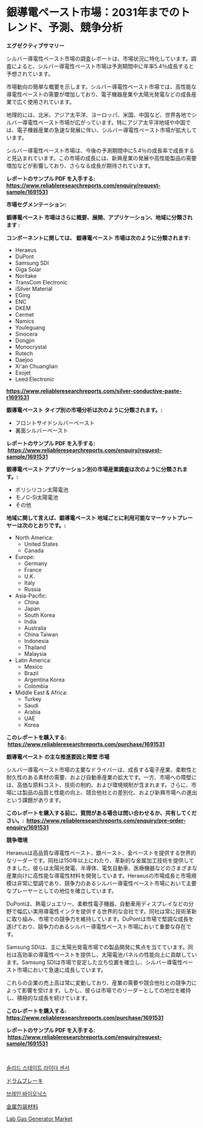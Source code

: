 <p><h1>銀導電ペースト市場：2031年までのトレンド、予測、競争分析</h1></p><p><strong>エグゼクティブサマリー</strong></p>
<p><p>シルバー導電性ペースト市場の調査レポートは、市場状況に特化しています。調査によると、シルバー導電性ペースト市場は予測期間中に年率5.4％成長すると予想されています。</p><p>市場動向の簡単な概要を示します。シルバー導電性ペースト市場では、高性能な導電性ペーストの需要が増加しており、電子機器産業や太陽光発電などの成長産業で広く使用されています。</p><p>地理的には、北米、アジア太平洋、ヨーロッパ、米国、中国など、世界各地でシルバー導電性ペースト市場が広がっています。特にアジア太平洋地域や中国では、電子機器産業の急速な発展に伴い、シルバー導電性ペースト市場が拡大しています。</p><p>シルバー導電性ペースト市場は、今後の予測期間中に5.4％の成長率で成長すると見込まれています。この市場の成長には、新興産業の発展や高性能製品の需要増加などが影響しており、さらなる成長が期待されています。</p></p>
<p><strong>レポートのサンプル PDF を入手する: <a href="https://www.reliableresearchreports.com/enquiry/request-sample/1691531">https://www.reliableresearchreports.com/enquiry/request-sample/1691531</a></strong></p>
<p><strong>市場セグメンテーション:</strong></p>
<p><strong> 銀導電ペースト 市場はさらに概要、展開、アプリケーション、地域に分類されます :</strong></p>
<p><strong>コンポーネントに関しては、 銀導電ペースト 市場は次のように分類されます: &nbsp;</strong></p>
<p><ul><li>Heraeus</li><li>DuPont</li><li>Samsung SDI</li><li>Giga Solar</li><li>Noritake</li><li>TransCom Electronic</li><li>iSilver Material</li><li>EGing</li><li>ENC</li><li>DKEM</li><li>Cermet</li><li>Namics</li><li>Youleguang</li><li>Sinocera</li><li>Dongjin</li><li>Monocrystal</li><li>Rutech</li><li>Daejoo</li><li>Xi'an Chuanglian</li><li>Exojet</li><li>Leed Electronic</li></ul></p>
<p><strong><a href="https://www.reliableresearchreports.com/silver-conductive-paste-r1691531">https://www.reliableresearchreports.com/silver-conductive-paste-r1691531</a></strong></p>
<p><strong> 銀導電ペースト タイプ別の市場分析は次のように分類されます。:</strong></p>
<p><ul><li>フロントサイドシルバーペースト</li><li>裏面シルバーペースト</li></ul></p>
<p><strong>レポートのサンプル PDF を入手する: &nbsp;<a href="https://www.reliableresearchreports.com/enquiry/request-sample/1691531">https://www.reliableresearchreports.com/enquiry/request-sample/1691531</a></strong></p>
<p><strong> 銀導電ペースト アプリケーション別の市場産業調査は次のように分類されます。:</strong></p>
<p><ul><li>ポリシリコン太陽電池</li><li>モノC-Si太陽電池</li><li>その他</li></ul></p>
<p><strong>地域に関して言えば、銀導電ペースト 地域ごとに利用可能なマーケットプレーヤーは次のとおりです。:</strong></p>
<p><ul>
    <li>
        North America:
        <ul>
            <li>United States</li>
            <li>Canada</li>
        </ul>
    </li>
    <li>
        Europe:
        <ul>
            <li>Germany</li>
            <li>France</li>
            <li>U.K.</li>
            <li>Italy</li>
            <li>Russia</li>
        </ul>
    </li>
    <li>
        Asia-Pacific:
        <ul>
            <li>China</li>
            <li>Japan</li>
            <li>South Korea</li>
            <li>India</li>
            <li>Australia</li>
            <li>China Taiwan</li>
            <li>Indonesia</li>
            <li>Thailand</li>
            <li>Malaysia</li>
        </ul>
    </li>
    <li>
        Latin America:
        <ul>
            <li>Mexico</li>
            <li>Brazil</li>
            <li>Argentina Korea</li>
            <li>Colombia</li>
        </ul>
    </li>
    <li>
        Middle East & Africa:
        <ul>
            <li>Turkey</li>
            <li>Saudi</li>
            <li>Arabia</li>
            <li>UAE</li>
            <li>Korea</li>
        </ul>
    </li>
    </ul></p>
<p><strong>このレポートを購入する: &nbsp;<a href="https://www.reliableresearchreports.com/purchase/1691531">https://www.reliableresearchreports.com/purchase/1691531</a></strong></p>
<p><strong>銀導電ペースト の主な推進要因と障壁 市場</strong></p>
<p><p>シルバー導電ペースト市場の主要なドライバーは、成長する電子産業、柔軟性と耐久性のある素材の需要、および自動車産業の拡大です。一方、市場への障壁には、高価な原料コスト、技術の制約、および環境規制が含まれます。さらに、市場には製品の品質と性能の向上、競合他社との差別化、および新興市場への進出という課題があります。</p></p>
<p><strong>このレポートを購入する前に、質問がある場合は問い合わせるか、共有してください。:&nbsp; <a href="https://www.reliableresearchreports.com/enquiry/pre-order-enquiry/1691531">https://www.reliableresearchreports.com/enquiry/pre-order-enquiry/1691531</a></strong></p>
<p><strong>競争環境</strong></p>
<p><p>Heraeusは高品質な導電性ペースト、銀ペースト、金ペーストを提供する世界的なリーダーです。同社は150年以上にわたり、革新的な金属加工技術を提供してきました。彼らは太陽光発電、半導体、電気自動車、医療機器などのさまざまな産業向けに高性能な導電性材料を開発しています。Heraeusの市場成長と市場規模は非常に堅調であり、競争力のあるシルバー導電性ペースト市場において主要なプレーヤーとしての地位を確立しています。</p><p>DuPontは、熱電ジュエリー、柔軟性電子機器、自動車用ディスプレイなどの分野で幅広い実用導電性インクを提供する世界的な会社です。同社は常に技術革新に取り組み、市場での競争力を維持しています。DuPontは市場で堅調な成長を遂げており、競争力のあるシルバー導電性ペースト市場において重要な存在です。</p><p>Samsung SDIは、主に太陽光発電市場での製品開発に焦点を当てています。同社は高効率の導電性ペーストを提供し、太陽電池パネルの性能向上に貢献しています。Samsung SDIは市場で安定した立ち位置を確立し、シルバー導電性ペースト市場において急速に成長しています。</p><p>これらの企業の売上高は常に変動しており、産業の需要や競合他社との競争力によって影響を受けます。しかし、彼らは市場でのリーダーとしての地位を維持し、積極的な成長を続けています。</p></p>
<p><strong>このレポートを購入する: &nbsp; <a href="https://www.reliableresearchreports.com/purchase/1691531">https://www.reliableresearchreports.com/purchase/1691531</a></strong></p>
<p><strong>レポートのサンプル PDF を入手する: &nbsp;<a href="https://www.reliableresearchreports.com/enquiry/request-sample/1691531">https://www.reliableresearchreports.com/enquiry/request-sample/1691531</a></strong><strong></strong></p>
<p>&nbsp;</p>
<p><p><a href="https://github.com/Howaoole34545/Market-Research-Report-List-1/blob/main/997792840025.md">솔리드 스테이트 라이다 센서</a></p><p><a href="https://medium.com/@fabianhoncescu2022/%E3%83%89%E3%83%A9%E3%83%A0%E3%83%96%E3%83%AC%E3%83%BC%E3%82%AD%E5%B8%82%E5%A0%B4%E3%81%AE%E6%B4%9E%E5%AF%9F-%E5%B8%82%E5%A0%B4%E5%8B%95%E5%90%91-%E6%88%90%E9%95%B7-2024%E5%B9%B4%E3%81%8B%E3%82%892031%E5%B9%B4%E3%81%BE%E3%81%A7%E3%81%AE%E4%BA%88%E6%B8%AC-a837b5cafce6">ドラムブレーキ</a></p><p><a href="https://medium.com/@rickymetzdvm/%EB%B8%8C%EB%A0%88%EC%9D%B8-%EB%B0%94%EC%9D%B4%EC%98%A4%EB%8B%89%EC%8A%A4-%EC%8B%9C%EC%9E%A5-%EC%A0%90%EC%9C%A0%EC%9C%A8-%EC%A7%84%ED%99%94-%EB%B0%8F-%EC%8B%9C%EC%9E%A5-%EC%84%B1%EC%9E%A5-%EC%B6%94%EC%9D%B4-2024-2031-0a78523ce27c">브레인 바이오닉스</a></p><p><a href="https://medium.com/@nicolaseller56452023/%E9%87%91%E5%B1%9E%E5%8C%85%E8%A3%85%E8%B3%87%E6%9D%90%E5%B8%82%E5%A0%B4%E3%81%AE%E8%A6%8F%E6%A8%A1%E3%81%A8%E5%B8%82%E5%A0%B4%E5%8B%95%E5%90%91-%E5%AE%8C%E5%85%A8%E3%81%AA%E6%A5%AD%E7%95%8C%E6%A6%82%E8%A6%81-2024%E5%B9%B4%E3%81%8B%E3%82%892031%E5%B9%B4-684bd64b41e5">金属包装材料</a></p><p><a href="https://github.com/singletonthaxterkelliehr2df/Market-Research-Report-List-2/blob/main/lab-gas-generator-market.md">Lab Gas Generator Market</a></p></p>